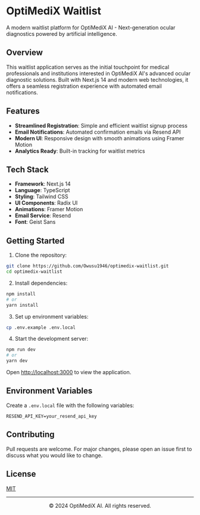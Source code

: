 # OptiMediX Waitlist

A modern waitlist platform for OptiMediX AI - Next-generation ocular diagnostics powered by artificial intelligence.

## Overview

This waitlist application serves as the initial touchpoint for medical professionals and institutions interested in OptiMediX AI's advanced ocular diagnostic solutions. Built with Next.js 14 and modern web technologies, it offers a seamless registration experience with automated email notifications.

## Features

- **Streamlined Registration**: Simple and efficient waitlist signup process
- **Email Notifications**: Automated confirmation emails via Resend API
- **Modern UI**: Responsive design with smooth animations using Framer Motion
- **Analytics Ready**: Built-in tracking for waitlist metrics

## Tech Stack

- **Framework**: Next.js 14
- **Language**: TypeScript
- **Styling**: Tailwind CSS
- **UI Components**: Radix UI
- **Animations**: Framer Motion
- **Email Service**: Resend
- **Font**: Geist Sans

## Getting Started

1. Clone the repository:
```bash
git clone https://github.com/Owusu1946/optimedix-waitlist.git
cd optimedix-waitlist
```

2. Install dependencies:
```bash
npm install
# or
yarn install
```

3. Set up environment variables:
```bash
cp .env.example .env.local
```

4. Start the development server:
```bash
npm run dev
# or
yarn dev
```

Open [http://localhost:3000](http://localhost:3000) to view the application.

## Environment Variables

Create a `.env.local` file with the following variables:
```env
RESEND_API_KEY=your_resend_api_key
```

## Contributing

Pull requests are welcome. For major changes, please open an issue first to discuss what you would like to change.

## License

[MIT](https://choosealicense.com/licenses/mit/)

---

<div align="center">
  <p>© 2024 OptiMediX AI. All rights reserved.</p>
</div>